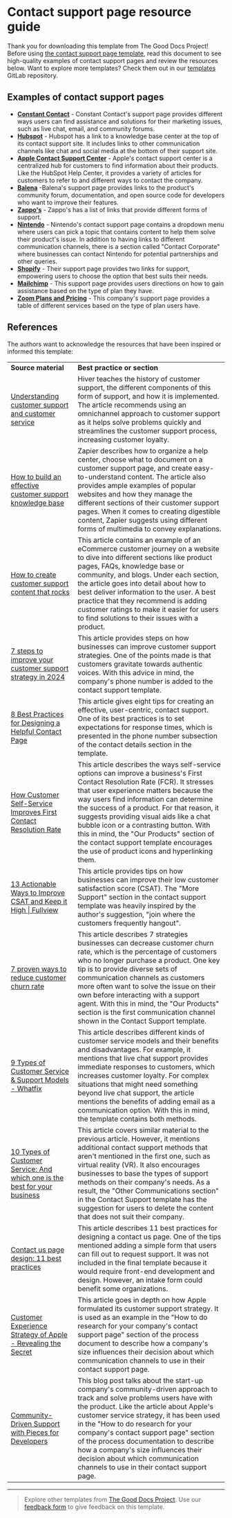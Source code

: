 # Contact support page resource guide

Thank you for downloading this template from The Good Docs Project! Before using [the contact support page template](template_contact-support.md), read this document to see high-quality examples of contact support pages and review the resources below. Want to explore more templates? Check them out in our [templates](https://gitlab.com/tgdp/templates) GitLab repository.

## Examples of contact support pages

* **[Constant Contact](https://community.constantcontact.com/t5/Contact-Support/bd-p/contact-support)** - Constant Contact's support page provides different ways users can find assistance and solutions for their marketing issues, such as live chat, email, and community forums.
* **[Hubspot](https://help.hubspot.com/?_ga=2.32288827.42970265.1714521684-601084526.1709179413&_gl=1*mpto06*_ga*NjAxMDg0NTI2LjE3MDkxNzk0MTM.*_ga_LXTM6CQ0XK*MTcxNDUyMTY4My42LjAuMTcxNDUyMTY4My42MC4wLjA.)** - Hubspot has a link to a knowledge base center at the top of its contact support site. It includes links to other communication channels like chat and social media at the bottom of their support site.
* **[Apple Contact Support Center](https://support.apple.com/contact)** - Apple's contact support center is a centralized hub for customers to find information about their products. Like the HubSpot Help Center, it provides a variety of articles for customers to refer to and different ways to contact the company.
* **[Balena](https://www.balena.io/support)** -Balena's support page provides links to the product's community forum, documentation, and open source code for developers who want to improve their features.
* **[Zappo's](https://www.zappos.com/c/contact-us)** - Zappo's has a list of links that provide different forms of support.
* **[Nintendo](https://en-americas-support.nintendo.com/app/contact/session/L3RpbWUvMTcxNDUxNjU2NS9nZW4vMTcxNDUxNjU2NS9zaWQvZlVYX2VnNWVVUFJTcWx3Z1lJREZxbHpVcER0dnVQRktPald5MnJhZlNLcVFrdFlSZDNNanJ4YzgzamNlWUo2Z29MaVpqT0NlX0VqWDBuODBObldNNCU3RXlMMGlIa21tQU9MMEcwRF9ZOWlrNTdwUUJickh5RVFKWnclMjElMjE%3D)** - Nintendo's contact support page contains a dropdown menu where users can pick a topic that contains content to help them solve their product's issue. In addition to having links to different communication channels, there is a section called "Contact Corporate" where businesses can contact Nintendo for potential partnerships and other queries.
* **[Shopify](https://www.shopify.com/contact)** - Their support page provides two links for support, empowering users to choose the option that best suits their needs.
* **[Mailchimp](https://mailchimp.com/help/mailchimp-support-options/)** - This support page provides users directions on how to gain assistance based on the type of plan they have.
* **[Zoom Plans and Pricing](https://zoom.us/pricing)** - This company's support page provides a table of different services based on the type of plan users have.

## References

The authors want to acknowledge the resources that have been inspired or informed this template:

<table>
  <tr>
    <td><strong>Source material</strong></td>
    <td><strong>Best practice or section</strong></td>
  </tr>
  <tr>
    <td><a href="https://hiverhq.com/customer-support-guide">Understanding customer support and customer service</a></td>
    <td>Hiver teaches the history of customer support, the different components of this form of support, and how it is implemented. The article recommends using an omnichannel approach to customer support as it helps solve problems quickly and streamlines the customer support process, increasing customer loyalty.</td>
  </tr>
  <tr>
    <td><a href="https://zapier.com/blog/build-knowledge-base-documentation/">How to build an effective customer support knowledge base</a></td>
    <td>Zapier describes how to organize a help center, choose what to document on a customer support page, and create easy-to-understand content. The article also provides ample examples of popular websites and how they manage the different sections of their customer support pages. When it comes to creating digestible content, Zapier suggests using different forms of multimedia to convey explanations.</td>
  </tr>
  <tr>
    <td><a href="https://www.cm.com/blog/create-customer-support-content/">How to create customer support content that rocks</a>
    </td>
    <td>This article contains an example of an eCommerce customer journey on a website to dive into different sections like product pages, FAQs, knowledge base or community, and blogs. Under each section, the article goes into detail about how to best deliver information to the user. A best practice that they recommend is adding customer ratings to make it easier for users to find solutions to their issues with a product.
    </td>
  </tr>
  <tr>
    <td><a href="https://www.edesk.com/blog/customer-support-strategy/">7 steps to improve your customer support strategy in 2024</a></td>
    <td>This article provides steps on how businesses can improve customer support strategies. One of the points made is that customers gravitate towards authentic voices. With this advice in mind, the company's phone number is added to the contact support template.</td>
  </tr>
  <tr>
    <td><a href="https://www.helpscout.com/helpu/contact-us-page-design/">8 Best Practices for Designing a Helpful Contact Page</a></td>
    <td>This article gives eight tips for creating an effective, user-centric, contact support. One of its best practices is to set expectations for response times, which is presented in the phone number subsection of the contact details section in the template.</td>
  </tr>
  <tr>
    <td><a href="https://www.coveo.com/blog/self-service-first-contact-resolution/">How Customer Self-Service Improves First Contact Resolution Rate</a></td>
    <td>This article describes the ways self-service options can improve a business's First Contact Resolution Rate (FCR). It stresses that user experience matters because the way users find information can determine the success of a product. For that reason, it suggests providing visual aids like a chat bubble icon or a contrasting button. With this in mind, the "Our Products" section of the contact support template encourages the use of product icons and hyperlinking them.</td>
  </tr>
  <tr>
    <td><a href="https://www.fullview.io/blog/ways-to-improve-csat">13 Actionable Ways to Improve CSAT and Keep it High | Fullview</a></td>
    <td>This article provides tips on how businesses can improve their low customer satisfaction score (CSAT). The "More Support" section in the contact support template was heavily inspired by the author's suggestion, "join where the customers frequently hangout".</td>
  </tr>
  <tr>
    <td><a href="https://www.sprinklr.com/blog/how-to-reduce-customer-churn/">7 proven ways to reduce customer churn rate</a></td>
    <td>This article describes 7 strategies businesses can decrease customer churn rate, which is the percentage of customers who no longer purchase a product. One key tip is to provide diverse sets of communication channels as customers more often want to solve the issue on their own before interacting with a support agent. With this in mind, the "Our Products" section is the first communication channel shown in the Contact Support template.</td>
  </tr>
  <tr>
    <td><a href="https://whatfix.com/blog/customer-support-types/">9 Types of Customer Service & Support Models - Whatfix</a></td>
    <td>This article describes different kinds of customer service models and their benefits and disadvantages. For example, it mentions that live chat support provides immediate responses to customers, which increases customer loyalty. For complex situations that might need something beyond live chat support, the article mentions the benefits of adding email as a communication option. With this in mind, the template contains both methods.</td>
  </tr>
  <tr>
    <td><a href="https://www.proprofskb.com/blog/types-customer-service/">10 Types of Customer Service: And which one is the best for your business</a></td>
    <td>This article covers similar material to the previous article. However, it mentions additional contact support methods that aren't mentioned in the first one, such as virtual reality (VR). It also encourages businesses to base the types of support methods on their company's needs. As a result, the "Other Communications section" in the Contact Support template has the suggestion for users to delete the content that does not suit their company.</td>
  </tr>
  <tr>
    <td><a href="https://webflow.com/blog/contact-us-page">Contact us page design: 11 best practices</a></td>
    <td>This article describes 11 best practices for designing a contact us page. One of the tips mentioned adding a simple form that users can fill out to request support. It was not included in the final template because it would require front-end development and design. However, an intake form could benefit some organizations.</td>
  </tr>
  <tr>
    <td><a href="https://cxjournal.medium.com/customer-experience-strategy-of-apple-revealing-the-secret-e33007e51c9b">Customer Experience Strategy of Apple - Revealing the Secret</a></td>
    <td>This article goes in depth on how Apple formulated its customer support strategy. It is used as an example in the "How to do research for your company's contact support page" section of the process document to describe how a company's size influences their decision about which communication channels to use in their contact support page.</td>
  </tr>
  <tr>
   <td><a href="https://code.pieces.app/blog/community-driven-support-with-pieces-for-developers">Community-Driven Support with Pieces for Developers</a></td>
   <td>This blog post talks about the start-up company's  community-driven approach to track and solve problems users have with the product. Like the article about Apple's customer service strategy, it has been used in the "How to do research for your company's contact support page" section of the process documentation to describe how a company's size influences their decision about which communication channels to use in their contact support page.</td>
  </tr>
</table>

---

> Explore other templates from [The Good Docs Project](https://gitlab.com/tgdp/templates). Use our [feedback form](https://thegooddocsproject.dev/feedback/?template=Contact%20support%20resources) to give feedback on this template.
